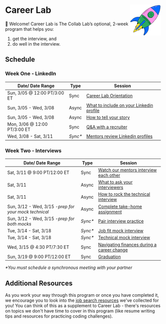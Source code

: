 # Career Lab <img align="right" width="100" height="100" alt="career lab rocket" src="https://github.com/the-collab-lab/career-lab-q1-2023/blob/main/session-docs/career-lab-rocket-100x100.png">

👋 Welcome! Career Lab is The Collab Lab’s optional, 2-week program that helps you:

1. get the interview, and
2. do well in the interview.

## Schedule

### Week One - LinkedIn

| Date/ Date Range             | Type     | Session                                                                                   |
| ---------------------------- | -------- | ----------------------------------------------------------------------------------------- |
| Sun, 3/05 @ 12:00 PT/3:00 ET | Sync     | [Career Lab Orientation](./session-docs/orientation.md)                                   |
| Sun, 3/05 - Wed, 3/08        | Async    | [What to include on your Linkedin profile](./session-docs/what-to-include-on-linkedin.md) |
| Sun, 3/05 - Wed, 3/08        | Async    | [How to tell your story](./session-docs/how-to-tell-your-story.md)                        |
| Mon, 3/06 @ 12:00 PT/3:00 ET | Sync     | [Q&A with a recruiter](./session-docs/q-and-a-with-recruiter.md)                          |
| Wed, 3/08 - Sat, 3/11        | _Sync\*_ | [Mentors review Linkedin profiles](./session-docs/mentor-linkedin-review.md)              |

### Week Two - Interviews

| Date/ Date Range                                      | Type     | Session                                                                                                  |
| ----------------------------------------------------- | -------- | -------------------------------------------------------------------------------------------------------- |
| Sat, 3/11 @ 9:00 PT/12:00 ET                          | Sync     | [Watch our mentors interview each other](./session-docs/watch-mentors-interview.md)                      |
| Sat, 3/11                                             | Async    | [What to ask your interviewers](./session-docs/what-to-ask-your-interviewers.md)                         |
| Sat, 3/11                                             | Async    | [How to rock the technical interview](./session-docs/rock-the-technical-interview.md)                    |
| Sun, 3/12 - Wed, 3/15 _-prep for your mock technical_ | Async    | [Complete take-home assignment](./session-docs/complete-take-home-assignment.md)                         |
| Sun, 3/12 - Wed, 3/15 _-prep for both mocks_          | _Sync\*_ | [Pair interview practice](./session-docs/pair-interview-practice.md)                                     |
| Tue, 3/14 - Sat, 3/18                                 | _Sync\*_ | [Job fit mock interview](./session-docs/mock-interview-job-fit.md)                                       |
| Tue, 3/14 - Sat, 3/18                                 | _Sync\*_ | [Technical mock interview](./session-docs/mock-interview-technical.md)                                   |
| Wed, 3/15 @ 4:30 PT/7:30 ET                           | Sync     | [Navigating finances during a career change](./session-docs/navigating-finances-during-career-change.md) |
| Sun, 3/19 @ 9:00 PT/12:00 ET                          | Sync     | [Graduation](./session-docs/graduation.md)                                                               |

_\*You must schedule a synchronous meeting with your partner_

## Additional Resources

As you work your way through this program or once you have completed it, we encourage you to look into the [job search resources](https://github.com/the-collab-lab/job-search-resources) we've collected for you! You can think of this as a supplement to Career Lab - there's resources on topics we don't have time to cover in this program (like resume writing tips and resources for practicing coding challenges).
